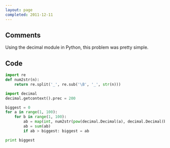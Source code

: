 ```yaml
---
layout: page
completed: 2011-12-11
---
```


## Comments

Using the decimal module in Python, this problem was pretty simple.

## Code

```python
import re
def num2str(n):
	return re.split('_', re.sub('\B', '_', str(n)))

import decimal
decimal.getcontext().prec = 200

biggest = 0
for a in range(1, 100):
	for b in range(1, 100):
		ab = map(int, num2str(pow(decimal.Decimal(a), decimal.Decimal(b))))
		ab = sum(ab)
		if ab > biggest: biggest = ab

print biggest
```

